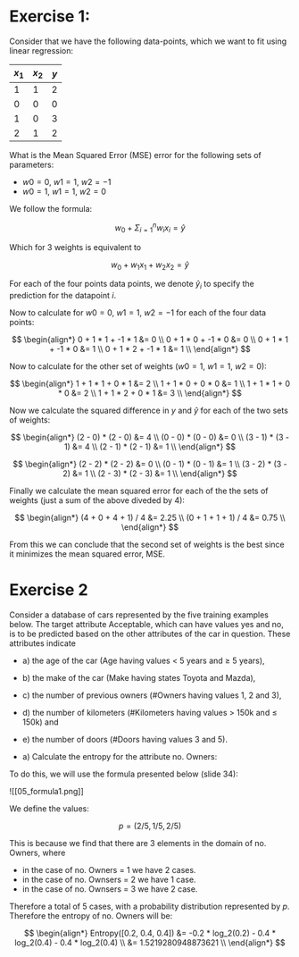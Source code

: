 # Exercise 1:

Consider that we have the following data-points, which we want to fit using linear regression:

| $x_1$ | $x_2$ | $y$ |
| ----- | ----- | --- |
| 1     | 1     | 2   |
| 0     | 0     | 0   |
| 1     | 0     | 3   |
| 2     | 1     | 2   |

What is the Mean Squared Error (MSE) error for the following sets of parameters:

 - $w0 = 0$, $w1 = 1$, $w2 = −1$
 - $w0 = 1$, $w1 = 1$, $w2 = 0$

 We follow the formula:

$$
w_0 + \Sigma_{i = 1}^n w_ix_i = \hat{y}
$$

Which for 3 weights is equivalent to

$$
w_0 + w_1x_1 + w_2x_2 = \hat{y}
$$

For each of the four points data points, we denote $\hat{y}_i$ to specify the prediction for the datapoint $i$.

Now to calculate for $w0 = 0$, $w1 = 1$, $w2 = −1$ for each of the four data points:

$$
\begin{align*}
0 + 1 * 1 + -1 * 1 &= 0 \\
0 + 1 * 0 + -1 * 0 &= 0 \\
0 + 1 * 1 + -1 * 0 &= 1 \\
0 + 1 * 2 + -1 * 1 &= 1 \\
\end{align*}
$$

Now to calculate for the other set of weights ($w0 = 1$, $w1 = 1$, $w2 = 0$):

$$
\begin{align*}
1 + 1 * 1 + 0 * 1 &= 2 \\
1 + 1 * 0 + 0 * 0 &= 1 \\
1 + 1 * 1 + 0 * 0 &= 2 \\
1 + 1 * 2 + 0 * 1 &= 3 \\
\end{align*}
$$

Now we calculate the squared difference in $y$ and $\hat{y}$ for each of the two sets of weights:

$$
\begin{align*}
(2 - 0) * (2 - 0) &= 4 \\
(0 - 0) * (0 - 0) &= 0 \\
(3 - 1) * (3 - 1) &= 4 \\
(2 - 1) * (2 - 1) &= 1 \\
\end{align*}
$$

$$
\begin{align*}
(2 - 2) * (2 - 2) &= 0 \\
(0 - 1) * (0 - 1) &= 1 \\
(3 - 2) * (3 - 2) &= 1 \\
(2 - 3) * (2 - 3) &= 1 \\
\end{align*}
$$

Finally we calculate the mean squared error for each of the the sets of weights (just a sum of the above diveded by 4):

$$
\begin{align*}
(4 + 0 + 4 + 1) / 4 &= 2.25 \\
(0 + 1 + 1 + 1) / 4 &= 0.75 \\
\end{align*}
$$

From this we can conclude that the second set of weights is the best since it minimizes the mean squared error, MSE.

# Exercise 2

Consider a database of cars represented by the five training examples below. The target attribute Acceptable, which can have values yes and no, is to be predicted based on the other attributes of the car in question. These attributes indicate 

- a) the age of the car (Age having values < 5 years and ≥ 5 years), 
- b) the make of the car (Make having states Toyota and Mazda), 
- c) the number of previous owners (#Owners having values 1, 2 and 3), 
- d) the number of kilometers (#Kilometers having values > 150k and ≤ 150k) and 
- e) the number of doors (#Doors having values 3 and 5).

- a) Calculate the entropy for the attribute no. Owners:

To do this, we will use the formula presented below (slide 34):

![[05_formula1.png]]

We define the values:

$$
p = (2/5, 1/5, 2/5)
$$

This is because we find that there are 3 elements in the domain of no. Owners, where

- in the case of no. Owners = 1 we have 2 cases.
- in the case of no. Ownsers = 2 we have 1 case.
- in the case of no. Ownsers = 3 we have 2 case.

Therefore a total of 5 cases, with a probability distribution represented by $p$. Therefore the entropy of no. Owners will be:

$$
\begin{align*}
Entropy([0.2, 0.4, 0.4]) &= -0.2 * log_2(0.2) - 0.4 * log_2(0.4) - 0.4 * log_2(0.4) \\
&= 1.5219280948873621 \\
\end{align*}
$$
















